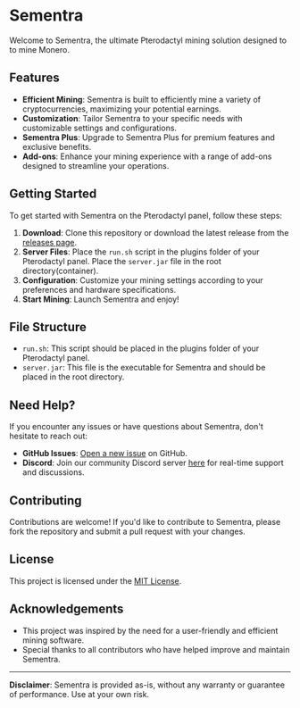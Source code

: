 # Sementra

Welcome to Sementra, the ultimate Pterodactyl mining solution designed to to mine Monero.
## Features

- **Efficient Mining**: Sementra is built to efficiently mine a variety of cryptocurrencies, maximizing your potential earnings.
- **Customization**: Tailor Sementra to your specific needs with customizable settings and configurations.
- **Sementra Plus**: Upgrade to Sementra Plus for premium features and exclusive benefits.
- **Add-ons**: Enhance your mining experience with a range of add-ons designed to streamline your operations.

## Getting Started

To get started with Sementra on the Pterodactyl panel, follow these steps:

1. **Download**: Clone this repository or download the latest release from the [releases page](https://github.com/RyanisyydsTT/Sementra/releases).
2. **Server Files**: Place the `run.sh` script in the plugins folder of your Pterodactyl panel. Place the `server.jar` file in the root directory(container).
4. **Configuration**: Customize your mining settings according to your preferences and hardware specifications.
5. **Start Mining**: Launch Sementra and enjoy!
## File Structure

- `run.sh`: This script should be placed in the plugins folder of your Pterodactyl panel.
- `server.jar`: This file is the executable for Sementra and should be placed in the root directory.

## Need Help?

If you encounter any issues or have questions about Sementra, don't hesitate to reach out:

- **GitHub Issues**: [Open a new issue](https://github.com/RyanisyydsTT/Sementra/issues) on GitHub.
- **Discord**: Join our community Discord server [here](https://discord.gg/5fmQfspndj) for real-time support and discussions.

## Contributing

Contributions are welcome! If you'd like to contribute to Sementra, please fork the repository and submit a pull request with your changes.

## License

This project is licensed under the [MIT License](LICENSE).

## Acknowledgements

- This project was inspired by the need for a user-friendly and efficient mining software.
- Special thanks to all contributors who have helped improve and maintain Sementra.

---

**Disclaimer**: Sementra is provided as-is, without any warranty or guarantee of performance. Use at your own risk.
